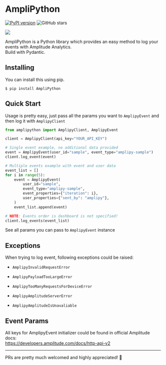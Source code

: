AmpliPython
===========
[![PyPI version](https://badge.fury.io/py/AmpliPython.svg)](https://badge.fury.io/py/AmpliPython)
![GitHub stars](https://img.shields.io/github/stars/Alveona/AmpliPython?style=social)

![](https://camo.githubusercontent.com/3ed177a93b6b646e75176c2f9acdb52bfbe252ce/68747470733a2f2f7374617469632e616d706c69747564652e636f6d2f6c696768746e696e672f343663383562666439313930356465383034376631656536356337633933643666613965653665612f7374617469632f6d656469612f616d706c69747564652d6c6f676f2d776974682d746578742e34666239653436332e737667)


AmpliPython is a Python library which provides an easy method to log your events with Amplitude Analytics.  
Build with Pydantic.

Installing
----------

You can install this using pip.

````$ pip install AmpliPython````

Quick Start
----------

Usage is pretty easy, just pass all the params you want to `AmplipyEvent` and then log it with `AmplipyClient`

```python
from amplipython import AmplipyClient, AmplipyEvent

client = AmplipyClient(api_key="YOUR_API_KEY")

# Single event example, no additional data provided
event = AmplipyEvent(user_id="sample", event_type="amplipy-sample")
client.log_event(event)

# Multiple events example with event and user data
event_list = []
for i in range(5):
    event = AmplipyEvent(
        user_id="sample",
        event_type="amplipy-sample",
        event_properties={"iteration": i},
        user_properties={"sent_by": "amplipy"},
    )
    event_list.append(event)

# NOTE: Events order is dashboard is not specified!
client.log_events(event_list)

```

See all params you can pass to `AmplipyEvent` instance 

Exceptions
-------------

When trying to log event, following exceptions could be raised:

- `AmplipyInvalidRequestError`

- `AmplipyPayloadTooLargeError`

- `AmplipyTooManyRequestsForDeviceError`

- `AmplipyAmplitudeServerError`

- `AmplipyAmplitudeIsUnavaliable`

Event Params
-------------

All keys for AmplipyEvent initializer could be found in official Amplitude docs:  
https://developers.amplitude.com/docs/http-api-v2

-------------

PRs are pretty much welcomed and highly appreciated! 👻

